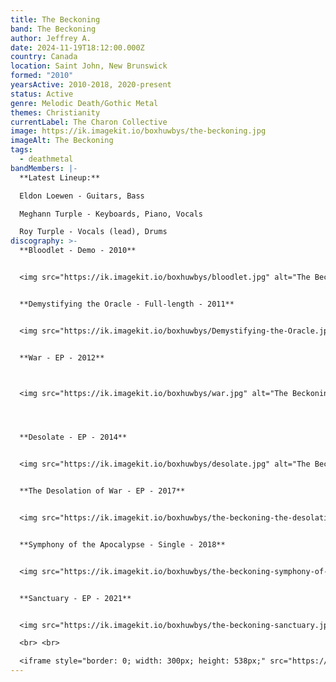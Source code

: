 ```yaml
---
title: The Beckoning
band: The Beckoning
author: Jeffrey A.
date: 2024-11-19T18:12:00.000Z
country: Canada
location: Saint John, New Brunswick
formed: "2010"
yearsActive: 2010-2018, 2020-present
status: Active
genre: Melodic Death/Gothic Metal
themes: Christianity
currentLabel: The Charon Collective
image: https://ik.imagekit.io/boxhuwbys/the-beckoning.jpg
imageAlt: The Beckoning
tags:
  - deathmetal
bandMembers: |-
  **Latest Lineup:**

  Eldon Loewen - Guitars, Bass  

  Meghann Turple - Keyboards, Piano, Vocals  

  Roy Turple - Vocals (lead), Drums
discography: >-
  **Bloodlet - Demo - 2010**  


  <img src="https://ik.imagekit.io/boxhuwbys/bloodlet.jpg" alt="The Beckoning Bloodlet - Demo cover" style="width:300px; height:auto;">


  **Demystifying the Oracle - Full-length - 2011**  


  <img src="https://ik.imagekit.io/boxhuwbys/Demystifying-the-Oracle.jpg" alt="The Beckoning Demystifying the Oracle - Full-length  cover" style="width:300px; height:auto;">


  **War - EP - 2012**  



  <img src="https://ik.imagekit.io/boxhuwbys/war.jpg" alt="The Beckoning War  cover" style="width:300px; height:auto;">




  **Desolate - EP - 2014**  


  <img src="https://ik.imagekit.io/boxhuwbys/desolate.jpg" alt="The Beckoning Desolate - EP  cover" style="width:300px; height:auto;">


  **The Desolation of War - EP - 2017**  


  <img src="https://ik.imagekit.io/boxhuwbys/the-beckoning-the-desolation-of-war-ep.webp" alt="The Beckoning The Desolation of War - EP cover" style="width:300px; height:auto;">


  **Symphony of the Apocalypse - Single - 2018**  


  <img src="https://ik.imagekit.io/boxhuwbys/the-beckoning-symphony-of-apocalypse.webp" alt="The Beckoning Symphony of the Apocalypse - Single cover" style="width:300px; height:auto;">


  **Sanctuary - EP - 2021**  


  <img src="https://ik.imagekit.io/boxhuwbys/the-beckoning-sanctuary.jpg" alt="The Beckoning - Sanctuary - EP cover" style="width:300px; height:auto;">

  <br> <br>

  <iframe style="border: 0; width: 300px; height: 538px;" src="https://bandcamp.com/EmbeddedPlayer/album=2616887039/size=large/bgcol=333333/linkcol=0f91ff/transparent=true/" seamless><a href="https://thebeckoningcanada.bandcamp.com/album/sanctuary">Sanctuary by The Beckoning (Canada)</a></iframe>
---
```

